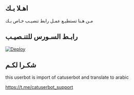 ## اهـلا بـك
مـن هـنا تستطيـع عمـل رابط تنصيـب خـاص بـك

## رابـط السـورس للتنـصيـب

[![Deploy](https://www.herokucdn.com/deploy/button.svg)](https://heroku.com/deploy?template=https://github.com/Damnnn2/jmthon)

## شكـرا لكـم 


this userbot is import of catuserbot and translate to arabic

https://t.me/catuserbot_support
